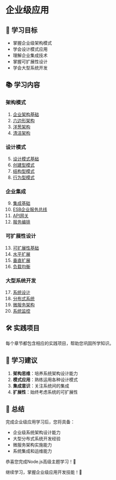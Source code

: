 # 企业级应用

## 🎯 学习目标

- 掌握企业级架构模式
- 学会设计模式应用
- 理解企业集成技术
- 掌握可扩展性设计
- 学会大型系统开发

## 📚 学习内容

### 架构模式

1. [企业架构基础](./enterprise-architecture-basics.md)
2. [六边形架构](./hexagonal-architecture.md)
3. [洋葱架构](./onion-architecture.md)
4. [清洁架构](./clean-architecture.md)

### 设计模式

5. [设计模式基础](./design-patterns-basics.md)
6. [创建型模式](./creational-patterns.md)
7. [结构型模式](./structural-patterns.md)
8. [行为型模式](./behavioral-patterns.md)

### 企业集成

9. [集成基础](./integration-basics.md)
10. [ESB企业服务总线](./esb.md)
11. [API网关](./api-gateway.md)
12. [服务编排](./service-orchestration.md)

### 可扩展性设计

13. [可扩展性基础](./scalability-basics.md)
14. [水平扩展](./horizontal-scaling.md)
15. [垂直扩展](./vertical-scaling.md)
16. [负载均衡](./load-balancing.md)

### 大型系统开发

17. [系统设计](./system-design.md)
18. [分布式系统](./distributed-systems.md)
19. [微服务架构](./microservices-architecture.md)
20. [系统监控](./system-monitoring.md)

## 🛠️ 实践项目

每个章节都包含相应的实践项目，帮助您巩固所学知识。

## 📝 学习建议

1. **架构思维**：培养系统架构设计能力
2. **模式应用**：熟练运用各种设计模式
3. **集成意识**：关注系统间的集成
4. **扩展性**：始终考虑系统的可扩展性

## 🔗 总结

完成企业级应用学习后，您将具备：

- 企业级系统架构设计能力
- 大型分布式系统开发经验
- 微服务架构实施能力
- 系统集成和运维能力

恭喜您完成Node.js高级主题学习！🎉

继续学习，掌握企业级应用开发技能！🚀
